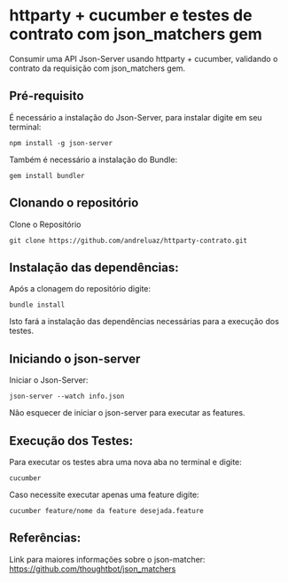 # httparty + cucumber e testes de contrato com json_matchers gem

Consumir uma API Json-Server usando httparty + cucumber, validando o contrato da requisição 
com json_matchers gem.

## Pré-requisito

É necessário a instalação do Json-Server, para instalar digite em seu terminal: 
```
npm install -g json-server
```
Também é necessário a instalação do Bundle:
```
gem install bundler
```

## Clonando o repositório

Clone o Repositório
```
git clone https://github.com/andreluaz/httparty-contrato.git
```
## Instalação das dependências:

Após a clonagem do repositório digite:
```
bundle install
```
Isto fará a instalação das dependências necessárias para a execução dos testes.

## Iniciando o json-server

Iniciar o Json-Server:
```
json-server --watch info.json
```
Não esquecer de iniciar o json-server para executar as features.

## Execução dos Testes:

Para executar os testes abra uma nova aba no terminal e digite:

```
cucumber
```

Caso necessite executar apenas uma feature digite:

```
cucumber feature/nome da feature desejada.feature
```
## Referências:

Link para maiores informações sobre o json-matcher:
https://github.com/thoughtbot/json_matchers
